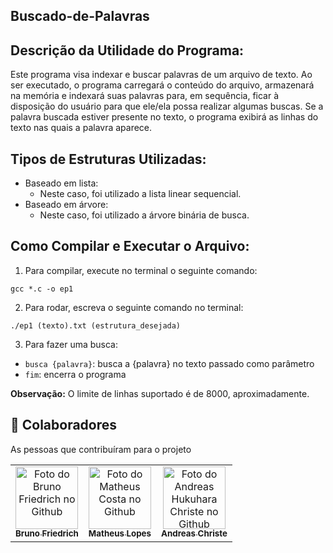 ## Buscado-de-Palavras

## Descrição da Utilidade do Programa:
Este programa visa indexar e buscar palavras de um arquivo de texto. Ao ser executado, o programa carregará o conteúdo do arquivo, armazenará na memória e indexará suas palavras para, em sequência, ficar à disposição do usuário para que ele/ela possa realizar algumas buscas. Se a palavra buscada estiver presente no texto, o programa exibirá as linhas do texto nas quais a palavra aparece.

## Tipos de Estruturas Utilizadas:
- Baseado em lista:
  - Neste caso, foi utilizado a lista linear sequencial.
- Baseado em árvore:
  - Neste caso, foi utilizado a árvore binária de busca.

## Como Compilar e Executar o Arquivo:
1. Para compilar, execute no terminal o seguinte comando:
```
gcc *.c -o ep1
```

2. Para rodar, escreva o seguinte comando no terminal:
```
./ep1 (texto).txt (estrutura_desejada)
```

3. Para fazer uma busca:
- `busca {palavra}`: busca a {palavra} no texto passado como parâmetro
- `fim`: encerra o programa
  
**Observação:**  O limite de linhas suportado é de 8000, aproximadamente.

## 🤝 Colaboradores

As pessoas que contribuíram para o projeto

<table>
  <tr>
    <td align="center">
      <a href="#">
        <img src="https://avatars.githubusercontent.com/u/81971651?s=400&u=548b7cc3deb1bd124ba02dbc2acc865b97138ce3&v=4" width="100px;" alt="Foto do Bruno Friedrich no Github"/><br>
        <sub>
          <b>Bruno Friedrich</b>
        </sub>
      </a>
    </td>
      <td align="center">
        <a href="#">
          <img src="https://avatars.githubusercontent.com/u/110798606?v=44" width="100px;" alt="Foto do Matheus Costa no Github"/><br>
          <sub>
            <b>Matheus Lopes</b>
          </sub>
          </a>
        </td>
      <td align="center">
        <a href="#">
          <img src="https://avatars.githubusercontent.com/u/58642543?v=4" width="100px;" alt="Foto do Andreas Hukuhara Christe no Github"/><br>
          <sub>
            <b>Andreas Christe</b>
          </sub>
          </a>
        </td>
    </tr>
</table>
